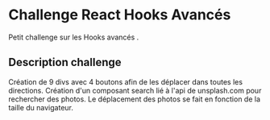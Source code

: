 # Challenge React Hooks Avancés

Petit challenge sur les Hooks avancés .

## Description challenge

Création de 9 divs avec 4 boutons afin de les déplacer dans toutes les
directions. Création d'un composant search lié à l'api de unsplash.com pour
rechercher des photos. Le déplacement des photos se fait en fonction de la
taille du navigateur.
